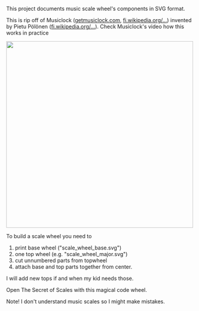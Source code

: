 This project documents music scale wheel's components in SVG format.

This is rip off of Musiclock ([getmusiclock.com](https://www.getmusiclock.com/), [fi.wikipedia.org/...](https://fi.wikipedia.org/wiki/S%C3%A4velkello)) invented by Pietu Pölönen ([fi.wikipedia.org/...](https://fi.wikipedia.org/wiki/Perttu_P%C3%B6l%C3%B6nen)). Check Musiclock's video how this works in practice

[<img src="https://img.youtube.com/vi/SDUt9Z6IOWU/hq1.jpg" width="500">](https://youtu.be/SDUt9Z6IOWU)

To build a scale wheel you need to

1. print base wheel ("scale_wheel_base.svg")
2. one top wheel (e.g. "scale_wheel_major.svg")
3. cut unnumbered parts from topwheel
4. attach base and top parts together from center.

I will add new tops if and when my kid needs those.

Open The Secret of Scales with this magical code wheel.

Note! I don't understand music scales so I might make mistakes.
